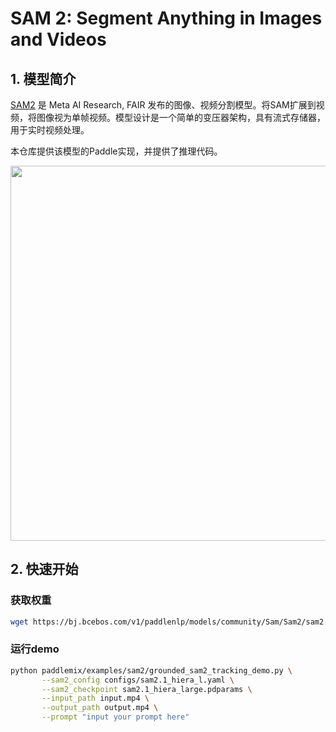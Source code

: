 # SAM 2: Segment Anything in Images and Videos

## 1. 模型简介

[SAM2](https://ai.meta.com/sam2/) 是 Meta AI Research, FAIR 发布的图像、视频分割模型。将SAM扩展到视频，将图像视为单帧视频。模型设计是一个简单的变压器架构，具有流式存储器，用于实时视频处理。


本仓库提供该模型的Paddle实现，并提供了推理代码。

<p align="center">
  <img src="https://github.com/user-attachments/assets/62626ba4-d81f-4c09-bc79-dc8310eddd5d" align="middle" width = "600" />
</p>

## 2. 快速开始

### 获取权重

```bash
wget https://bj.bcebos.com/v1/paddlenlp/models/community/Sam/Sam2/sam2.1_hiera_large.pdparams
```

### 运行demo

```bash
python paddlemix/examples/sam2/grounded_sam2_tracking_demo.py \
       --sam2_config configs/sam2.1_hiera_l.yaml \
       --sam2_checkpoint sam2.1_hiera_large.pdparams \
       --input_path input.mp4 \
       --output_path output.mp4 \
       --prompt "input your prompt here"
```





